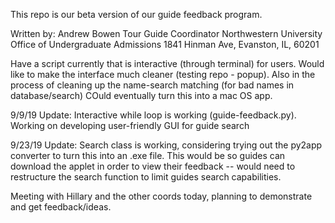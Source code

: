 This repo is our beta version of our guide feedback program.

Written by: Andrew Bowen
Tour Guide Coordinator
Northwestern University Office of Undergraduate Admissions
1841 Hinman Ave, Evanston, IL, 60201

Have a script currently that is interactive (through terminal) for users. Would like to make the interface much cleaner (testing repo - popup). Also in the process of cleaning up the name-search matching (for bad names in database/search)
COuld eventually turn this into a mac OS app.

9/9/19 Update:
Interactive while loop is working (guide-feedback.py). Working on developing user-friendly GUI for guide search

9/23/19 Update:
Search class is working, considering trying out the py2app converter to turn this into an .exe file. 
This would be so guides can download the applet in order to view their feedback -- would need to restructure the search function to limit guides search capabilities.

Meeting with Hillary and the other coords today, planning to demonstrate and get feedback/ideas.  
